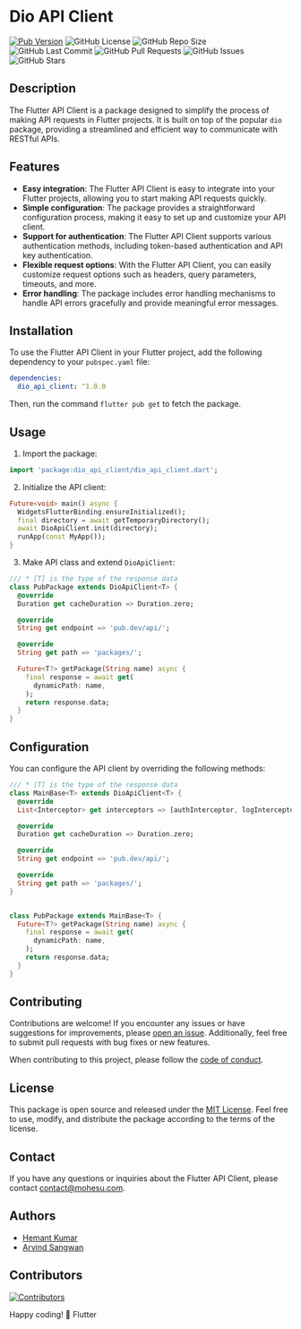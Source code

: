 # Dio API Client

[![Pub Version](https://img.shields.io/pub/v/dio_api_client?color=blue)](https://pub.dev/packages/dio_dio_api_client)
![GitHub License](https://img.shields.io/github/license/mohesu/dio_api_client)
![GitHub Repo Size](https://img.shields.io/github/repo-size/mohesu/dio_api_client)
![GitHub Last Commit](https://img.shields.io/github/last-commit/mohesu/dio_api_client)
![GitHub Pull Requests](https://img.shields.io/github/issues-pr/mohesu/dio_api_client)
![GitHub Issues](https://img.shields.io/github/issues/mohesu/dio_api_client)
![GitHub Stars](https://img.shields.io/github/stars/mohesu/dio_api_client?style=social)

## Description

The Flutter API Client is a package designed to simplify the process of making API requests in Flutter projects. It is built on top of the popular `dio` package, providing a streamlined and efficient way to communicate with RESTful APIs.

## Features

- **Easy integration**: The Flutter API Client is easy to integrate into your Flutter projects, allowing you to start making API requests quickly.
- **Simple configuration**: The package provides a straightforward configuration process, making it easy to set up and customize your API client.
- **Support for authentication**: The Flutter API Client supports various authentication methods, including token-based authentication and API key authentication.
- **Flexible request options**: With the Flutter API Client, you can easily customize request options such as headers, query parameters, timeouts, and more.
- **Error handling**: The package includes error handling mechanisms to handle API errors gracefully and provide meaningful error messages.

## Installation

To use the Flutter API Client in your Flutter project, add the following dependency to your `pubspec.yaml` file:

```yaml
dependencies:
  dio_api_client: ^1.0.0
```

Then, run the command `flutter pub get` to fetch the package.

## Usage

1. Import the package:

```dart
import 'package:dio_api_client/dio_api_client.dart';
```

2. Initialize the API client:

```dart
Future<void> main() async {
  WidgetsFlutterBinding.ensureInitialized();
  final directory = await getTemporaryDirectory();
  await DioApiClient.init(directory);
  runApp(const MyApp());
}
```

3. Make API class and extend `DioApiClient`:

```dart
/// * [T] is the type of the response data
class PubPackage extends DioApiClient<T> {
  @override
  Duration get cacheDuration => Duration.zero;

  @override
  String get endpoint => 'pub.dev/api/';

  @override
  String get path => 'packages/';

  Future<T?> getPackage(String name) async {
    final response = await get(
      dynamicPath: name,
    );
    return response.data;
  }
}

```

## Configuration

You can configure the API client by overriding the following methods:

```dart
/// * [T] is the type of the response data
class MainBase<T> extends DioApiClient<T> {
  @override
  List<Interceptor> get interceptors => [authInterceptor, logInterceptor];

  @override
  Duration get cacheDuration => Duration.zero;

  @override
  String get endpoint => 'pub.dev/api/';

  @override
  String get path => 'packages/';
}


class PubPackage extends MainBase<T> {
  Future<T?> getPackage(String name) async {
    final response = await get(
      dynamicPath: name,
    );
    return response.data;
  }
}
```

## Contributing

Contributions are welcome! If you encounter any issues or have suggestions for improvements, please [open an issue](https://github.com/mohesu/dio_api_client/issues). Additionally, feel free to submit pull requests with bug fixes or new features.

When contributing to this project, please follow the [code of conduct](https://github.com/mohesu/dio_api_client/blob/main/code_of_conduct.md).

## License

This package is open source and released under the [MIT License](https://github.com/mohesu/dio_api_client/blob/main/LICENSE). Feel free to use, modify, and distribute the package according to the terms of the license.

## Contact

If you have any questions or inquiries about the Flutter API Client, please contact [contact@mohesu.com](mailto:contact@mohesu.com).

## Authors

- [Hemant Kumar](https://github.com/heman4t)
- [Arvind Sangwan](https://github.com/rvndsngwn)

## Contributors

[![Contributors](https://contributors-img.web.app/image?repo=mohesu/dio_api_client)](https://github.com/mohesu/dio_api_client/graphs/contributors)

Happy coding! 💙 Flutter
